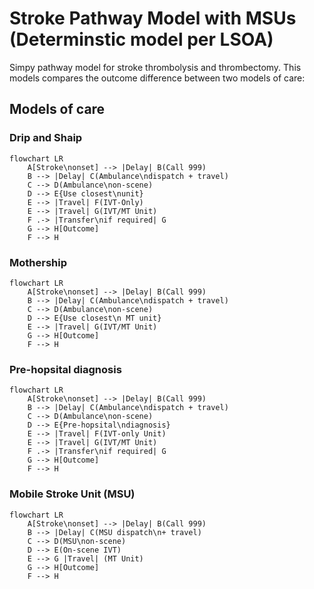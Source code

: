 # Stroke Pathway Model with MSUs (Determinstic model per LSOA)

Simpy pathway model for stroke thrombolysis and thrombectomy. This models compares the outcome difference between two models of care:

## Models of care

### Drip and Shaip

```mermaid
flowchart LR
    A[Stroke\nonset] --> |Delay| B(Call 999)
    B --> |Delay| C(Ambulance\ndispatch + travel)
    C --> D(Ambulance\non-scene)
    D --> E{Use closest\nunit}
    E --> |Travel| F(IVT-Only)
    E --> |Travel| G(IVT/MT Unit)
    F .-> |Transfer\nif required| G
    G --> H[Outcome]
    F --> H
```

### Mothership

```mermaid
flowchart LR
    A[Stroke\nonset] --> |Delay| B(Call 999)
    B --> |Delay| C(Ambulance\ndispatch + travel)
    C --> D(Ambulance\non-scene)
    D --> E{Use closest\n MT unit}
    E --> |Travel| G(IVT/MT Unit)
    G --> H[Outcome]
    F --> H
```

### Pre-hopsital diagnosis

```mermaid
flowchart LR
    A[Stroke\nonset] --> |Delay| B(Call 999)
    B --> |Delay| C(Ambulance\ndispatch + travel)
    C --> D(Ambulance\non-scene)
    D --> E{Pre-hopsital\ndiagnosis}
    E --> |Travel| F(IVT-only Unit)
    E --> |Travel| G(IVT/MT Unit)
    F .-> |Transfer\nif required| G
    G --> H[Outcome]
    F --> H
```


### Mobile Stroke Unit (MSU)

```mermaid
flowchart LR
    A[Stroke\nonset] --> |Delay| B(Call 999)
    B --> |Delay| C(MSU dispatch\n+ travel)
    C --> D(MSU\non-scene)
    D --> E(On-scene IVT)
    E --> G |Travel| (MT Unit)
    G --> H[Outcome]
    F --> H
```